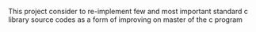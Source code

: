 This project consider to re-implement few and most important standard c library source codes as a form of improving on master of the c program
